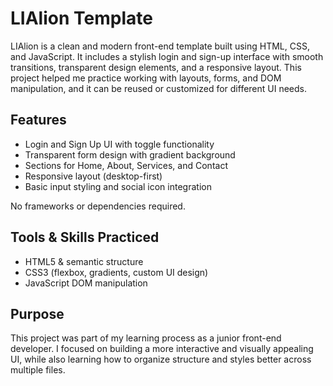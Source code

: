 # LIAlion Template

LIAlion is a clean and modern front-end template built using HTML, CSS, and JavaScript. It includes a stylish login and sign-up interface with smooth transitions, transparent design elements, and a responsive layout. This project helped me practice working with layouts, forms, and DOM manipulation, and it can be reused or customized for different UI needs.

##  Features

- Login and Sign Up UI with toggle functionality
- Transparent form design with gradient background
- Sections for Home, About, Services, and Contact
- Responsive layout (desktop-first)
- Basic input styling and social icon integration



No frameworks or dependencies required.

##  Tools & Skills Practiced

- HTML5 & semantic structure
- CSS3 (flexbox, gradients, custom UI design)
- JavaScript DOM manipulation

##  Purpose

This project was part of my learning process as a junior front-end developer. I focused on building a more interactive and visually appealing UI, while also learning how to organize structure and styles better across multiple files.


